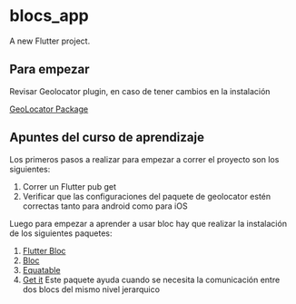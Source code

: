 # blocs_app

A new Flutter project.

## Para empezar

Revisar Geolocator plugin, en caso de tener cambios en la instalación

[GeoLocator Package](https://pub.dev/packages/geolocator)


## Apuntes del curso de aprendizaje

Los primeros pasos a realizar para empezar a correr el proyecto son los siguientes:

1. Correr un Flutter pub get
2. Verificar que las configuraciones del paquete de geolocator estén correctas tanto para android como para iOS

Luego para empezar a aprender a usar bloc hay que realizar la instalación de los siguientes paquetes:

1. [Flutter Bloc](https://pub.dev/packages/flutter_bloc)
2. [Bloc](https://pub.dev/packages/bloc)
3. [Equatable](https://pub.dev/packages/equatable)
4. [Get it](https://pub.dev/packages/get_it) Este paquete ayuda cuando se necesita la comunicación entre dos blocs del mismo nivel jerarquico

